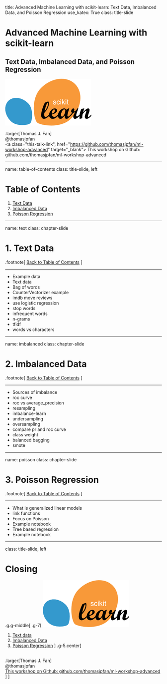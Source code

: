 title: Advanced Machine Learning with scikit-learn: Text Data, Imbalanced Data, and Poisson Regression
use_katex: True
class: title-slide

# Advanced Machine Learning with scikit-learn
## Text Data, Imbalanced Data, and Poisson Regression

![](images/scikit-learn-logo-notext.png)

.larger[Thomas J. Fan]<br>
@thomasjpfan<br>
<a href="https://www.github.com/thomasjpfan" target="_blank"><span class="icon icon-github icon-left"></span></a>
<a href="https://www.twitter.com/thomasjpfan" target="_blank"><span class="icon icon-twitter"></span></a>
<a class="this-talk-link", href="https://github.com/thomasjpfan/ml-workshop-advanced" target="_blank">
This workshop on Github: github.com/thomasjpfan/ml-workshop-advanced</a>

---

name: table-of-contents
class: title-slide, left

# Table of Contents

1. [Text Data](#text)
1. [Imbalanced Data](#imbalanced)
1. [Poisson Regression](#poisson)

---

name: text
class: chapter-slide

# 1. Text Data

.footnote[
[Back to Table of Contents](#table-of-contents)
]

---

- Example data
- Text data
- Bag of words
- CounterVectorizer example
- imdb move reviews
- use logistic regression
- stop words
- infrequent words
- n-grams
- tfidf
- words vs characters

---

name: imbalanced
class: chapter-slide

# 2. Imbalanced Data

.footnote[
[Back to Table of Contents](#table-of-contents)
]

---

- Sources of imbalance
- roc curve
- roc vs average_precision
- resampling
- imbalance-learn
- undersampling
- oversampling
- compare pr and roc curve
- class weight
- balanced bagging
- smote

---

name: poisson
class: chapter-slide

# 3. Poisson Regression

.footnote[
[Back to Table of Contents](#table-of-contents)
]

---

- What is generalized linear models
- link functions
- Focus on Poisson
- Example notebook
- Tree based regression
- Example notebook

---

class: title-slide, left

# Closing

.g.g-middle[
.g-7[
![:scale 30%](images/scikit-learn-logo-notext.png)
1. [Text data](#text)
1. [Imbalanced Data](#imbalanced)
1. [Poisson Regression](#poisson)
]
.g-5.center[
<br>
.larger[Thomas J. Fan]<br>
@thomasjpfan<br>
<a href="https://www.github.com/thomasjpfan" target="_blank"><span class="icon icon-github icon-left"></span></a>
<a href="https://www.twitter.com/thomasjpfan" target="_blank"><span class="icon icon-twitter"></span></a>
<a class="this-talk-link", href="https://github.com/thomasjpfan/ml-workshop-advanced" target="_blank">
This workshop on Github: github.com/thomasjpfan/ml-workshop-advanced</a>
]
]

